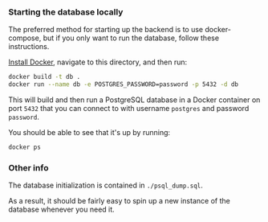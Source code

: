 ### Starting the database locally

The preferred method for starting up the backend is to use docker-compose, but if you only want to run the database, follow these instructions.

[Install Docker](https://docs.docker.com/get-docker/), navigate to this directory, and then run:

```sh
docker build -t db .
docker run --name db -e POSTGRES_PASSWORD=password -p 5432 -d db
```

This will build and then run a PostgreSQL database in a Docker container on port `5432` that you can connect to with username `postgres` and password `password`.

You should be able to see that it's up by running:
```sh
docker ps
```

### Other info

The database initialization is contained in `./psql_dump.sql`.

As a result, it should be fairly easy to spin up a new instance of the database whenever you need it.
